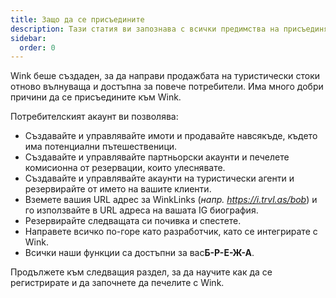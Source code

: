 ```yaml
---
title: Защо да се присъедините
description: Тази статия ви запознава с всички предимства на присъединяването към Wink.
sidebar:
  order: 0
---
```

Wink беше създаден, за да направи продажбата на туристически стоки отново вълнуваща и достъпна за повече потребители.
Има много добри причини да се присъедините към Wink.

Потребителският акаунт ви позволява:

* Създавайте и управлявайте имоти и продавайте навсякъде, където има потенциални пътешественици.
* Създавайте и управлявайте партньорски акаунти и печелете комисионна от резервации, които улеснявате.
* Създавайте и управлявайте акаунти на туристически агенти и резервирайте от името на вашите клиенти.
* Вземете вашия URL адрес за WinkLinks (*напр. https://i.trvl.as/bob*) и го използвайте в URL адреса на вашата IG биография.
* Резервирайте следващата си почивка и спестете.
* Направете всичко по-горе като разработчик, като се интегрирате с Wink.
* Всички наши функции са достъпни за вас**Б-Р-Е-Ж-А**.

Продължете към следващия раздел, за да научите как да се регистрирате и да започнете да печелите с Wink.

